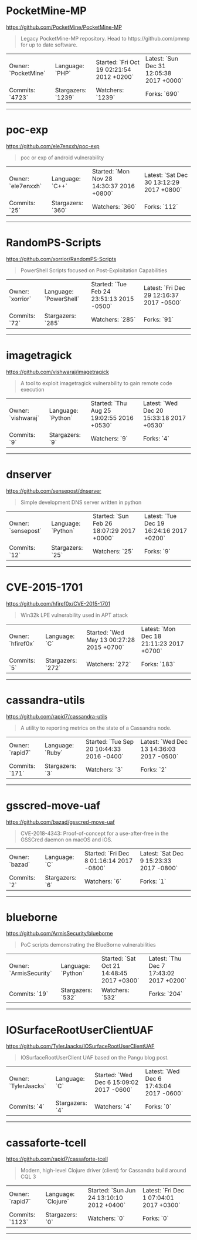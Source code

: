 # PocketMine-MP

https://github.com/PocketMine/PocketMine-MP
<blockquote>
Legacy PocketMine-MP repository. Head to https://github.com/pmmp for up to date software.
</blockquote>

<table>
<tr><td>Owner: `PocketMine`</td>
    <td>Language: `PHP`</td>
    <td>Started: `Fri Oct 19 02:21:54 2012 +0200`</td>
    <td>Latest: `Sun Dec 31 12:05:38 2017 +0000`</td></tr>
<tr><td>Commits: `4723`</td>
    <td>Stargazers: `1239`</td>
    <td>Watchers: `1239`</td>
    <td>Forks: `690`</td></tr>
</table>

---

# poc-exp

https://github.com/ele7enxxh/poc-exp
<blockquote>
poc or exp of android vulnerability
</blockquote>

<table>
<tr><td>Owner: `ele7enxxh`</td>
    <td>Language: `C++`</td>
    <td>Started: `Mon Nov 28 14:30:37 2016 +0800`</td>
    <td>Latest: `Sat Dec 30 13:12:29 2017 +0800`</td></tr>
<tr><td>Commits: `25`</td>
    <td>Stargazers: `360`</td>
    <td>Watchers: `360`</td>
    <td>Forks: `112`</td></tr>
</table>

---

# RandomPS-Scripts

https://github.com/xorrior/RandomPS-Scripts
<blockquote>
PowerShell Scripts focused on Post-Exploitation Capabilities
</blockquote>

<table>
<tr><td>Owner: `xorrior`</td>
    <td>Language: `PowerShell`</td>
    <td>Started: `Tue Feb 24 23:51:13 2015 -0500`</td>
    <td>Latest: `Fri Dec 29 12:16:37 2017 -0500`</td></tr>
<tr><td>Commits: `72`</td>
    <td>Stargazers: `285`</td>
    <td>Watchers: `285`</td>
    <td>Forks: `91`</td></tr>
</table>

---

# imagetragick

https://github.com/vishwaraj/imagetragick
<blockquote>
A tool to exploit imagetragick vulnerability to gain remote code execution 
</blockquote>

<table>
<tr><td>Owner: `vishwaraj`</td>
    <td>Language: `Python`</td>
    <td>Started: `Thu Aug 25 19:02:55 2016 +0530`</td>
    <td>Latest: `Wed Dec 20 15:33:18 2017 +0530`</td></tr>
<tr><td>Commits: `9`</td>
    <td>Stargazers: `9`</td>
    <td>Watchers: `9`</td>
    <td>Forks: `4`</td></tr>
</table>

---

# dnserver

https://github.com/sensepost/dnserver
<blockquote>
Simple development DNS server written in python
</blockquote>

<table>
<tr><td>Owner: `sensepost`</td>
    <td>Language: `Python`</td>
    <td>Started: `Sun Feb 26 18:07:29 2017 +0000`</td>
    <td>Latest: `Tue Dec 19 16:24:16 2017 +0200`</td></tr>
<tr><td>Commits: `12`</td>
    <td>Stargazers: `25`</td>
    <td>Watchers: `25`</td>
    <td>Forks: `9`</td></tr>
</table>

---

# CVE-2015-1701

https://github.com/hfiref0x/CVE-2015-1701
<blockquote>
Win32k LPE vulnerability used in APT attack
</blockquote>

<table>
<tr><td>Owner: `hfiref0x`</td>
    <td>Language: `C`</td>
    <td>Started: `Wed May 13 00:27:28 2015 +0700`</td>
    <td>Latest: `Mon Dec 18 21:11:23 2017 +0700`</td></tr>
<tr><td>Commits: `5`</td>
    <td>Stargazers: `272`</td>
    <td>Watchers: `272`</td>
    <td>Forks: `183`</td></tr>
</table>

---

# cassandra-utils

https://github.com/rapid7/cassandra-utils
<blockquote>
A utility to reporting metrics on the state of a Cassandra node.
</blockquote>

<table>
<tr><td>Owner: `rapid7`</td>
    <td>Language: `Ruby`</td>
    <td>Started: `Tue Sep 20 10:44:33 2016 -0400`</td>
    <td>Latest: `Wed Dec 13 14:36:03 2017 -0500`</td></tr>
<tr><td>Commits: `171`</td>
    <td>Stargazers: `3`</td>
    <td>Watchers: `3`</td>
    <td>Forks: `2`</td></tr>
</table>

---

# gsscred-move-uaf

https://github.com/bazad/gsscred-move-uaf
<blockquote>
CVE-2018-4343: Proof-of-concept for a use-after-free in the GSSCred daemon on macOS and iOS.
</blockquote>

<table>
<tr><td>Owner: `bazad`</td>
    <td>Language: `C`</td>
    <td>Started: `Fri Dec 8 01:16:14 2017 -0800`</td>
    <td>Latest: `Sat Dec 9 15:23:33 2017 -0800`</td></tr>
<tr><td>Commits: `2`</td>
    <td>Stargazers: `6`</td>
    <td>Watchers: `6`</td>
    <td>Forks: `1`</td></tr>
</table>

---

# blueborne

https://github.com/ArmisSecurity/blueborne
<blockquote>
PoC scripts demonstrating the BlueBorne vulnerabilities
</blockquote>

<table>
<tr><td>Owner: `ArmisSecurity`</td>
    <td>Language: `Python`</td>
    <td>Started: `Sat Oct 21 14:48:45 2017 +0300`</td>
    <td>Latest: `Thu Dec 7 17:43:02 2017 +0200`</td></tr>
<tr><td>Commits: `19`</td>
    <td>Stargazers: `532`</td>
    <td>Watchers: `532`</td>
    <td>Forks: `204`</td></tr>
</table>

---

# IOSurfaceRootUserClientUAF

https://github.com/TylerJaacks/IOSurfaceRootUserClientUAF
<blockquote>
IOSurfaceRootUserClient UAF based on the Pangu blog post.
</blockquote>

<table>
<tr><td>Owner: `TylerJaacks`</td>
    <td>Language: `C`</td>
    <td>Started: `Wed Dec 6 15:09:02 2017 -0600`</td>
    <td>Latest: `Wed Dec 6 17:43:04 2017 -0600`</td></tr>
<tr><td>Commits: `4`</td>
    <td>Stargazers: `4`</td>
    <td>Watchers: `4`</td>
    <td>Forks: `0`</td></tr>
</table>

---

# cassaforte-tcell

https://github.com/rapid7/cassaforte-tcell
<blockquote>
Modern, high-level Clojure driver (client) for Cassandra build around CQL 3
</blockquote>

<table>
<tr><td>Owner: `rapid7`</td>
    <td>Language: `Clojure`</td>
    <td>Started: `Sun Jun 24 13:10:10 2012 +0400`</td>
    <td>Latest: `Fri Dec 1 07:04:01 2017 +0300`</td></tr>
<tr><td>Commits: `1123`</td>
    <td>Stargazers: `0`</td>
    <td>Watchers: `0`</td>
    <td>Forks: `0`</td></tr>
</table>

---

